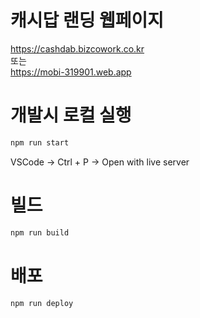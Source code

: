 # 캐시답 랜딩 웹페이지

https://cashdab.bizcowork.co.kr  
또는  
https://mobi-319901.web.app

# 개발시 로컬 실행

```bash
npm run start
```

VSCode -> Ctrl + P -> Open with live server

# 빌드

```bash
npm run build
```

# 배포

```bash
npm run deploy
```
